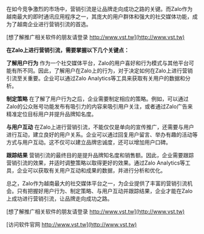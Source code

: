 在如今竞争激烈的市场中，营销引流是让品牌走向成功之路的关键。而Zalo作为越南最大的即时通讯应用程序之一，其庞大的用户群体和强大的社交媒体功能，成为了越南企业进行营销引流的首选。

[想了解推广相关软件的朋友请登录 http://www.vst.tw](http://www.vst.tw)

**在Zalo上进行营销引流，需要掌握以下几个关键点：**

**了解用户行为**
作为一个社交媒体平台，Zalo的用户喜好和行为模式与其他平台可能有所不同。因此，了解用户在Zalo上的行为，对于决定如何在Zalo上进行营销引流至关重要。企业可以通过Zalo Analytics等工具来获取有关用户的数据和分析。

**制定策略**
在了解了用户行为之后，企业需要制定相应的策略。例如，可以通过Zalo的公众账号功能发布有吸引力的内容来吸引用户关注，或者通过Zalo广告来精准定位目标用户并提升品牌知名度。

**与用户互动**
在Zalo上进行营销引流，不能仅仅是单向的宣传推广，还需要与用户进行互动，建立良好的用户关系。企业可以通过回复用户留言、举办有趣的活动等方式与用户互动。这不仅可以建立品牌忠诚度，还可以增加用户口碑。

**跟踪结果**
营销引流的最终目的是提升品牌知名度和销售额。因此，企业需要跟踪营销引流的效果，并适时调整策略以取得更好的效果。通过Zalo Analytics等工具，企业可以获取有关用户互动和成果的数据，并进行分析和优化。

总之，Zalo作为越南最大的社交媒体平台之一，为企业提供了丰富的营销引流机会。只有把握好用户行为、制定策略、与用户互动并跟踪结果，企业才能在Zalo上成功进行营销引流，让品牌走向成功之路。

[想了解推广相关软件的朋友请登录 http://www.vst.tw](http://www.vst.tw)


[访问软件官网 http://www.vst.tw](http://www.vst.tw)
